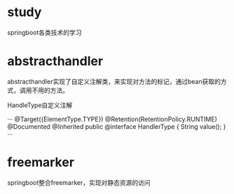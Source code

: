 # study
springboot各类技术的学习

# abstracthandler
abstracthandler实现了自定义注解类，来实现对方法的标记，通过bean获取的方式，调用不用的方法。

HandleType自定义注解

···
@Target({ElementType.TYPE})
@Retention(RetentionPolicy.RUNTIME)
@Documented
@Inherited
public @interface HandlerType {
    String value();
}
···

# freemarker
springboot整合freemarker，实现对静态资源的访问
